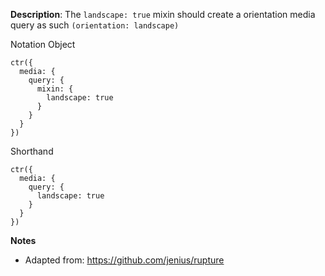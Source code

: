 __Description__: The `landscape: true` mixin should create a orientation media query as such `(orientation: landscape)`

Notation
Object
```
ctr({
  media: {
    query: {
      mixin: {
        landscape: true
      }
    }
  }
})
```
Shorthand
```
ctr({
  media: {
    query: {
      landscape: true
    }
  }
})
```


__Notes__

- Adapted from: https://github.com/jenius/rupture
